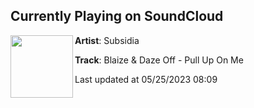 ## Currently Playing on SoundCloud

[<img align="left" width="100" src="https://i1.sndcdn.com/artworks-tismuvUzz2c0s7eu-EODFkg-t500x500.jpg">](https://soundcloud.com/subsidia/blaize-daze-pull-up-on-me)

**Artist**: Subsidia 

**Track**: Blaize & Daze Off - Pull Up On Me

Last updated at 05/25/2023 08:09
